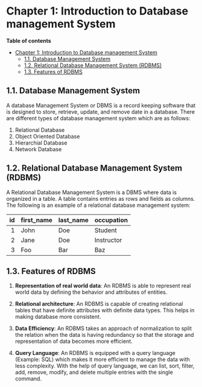 # Chapter 1: Introduction to Database management System


**Table of contents**
- [Chapter 1: Introduction to Database management System](#chapter-1-introduction-to-database-management-system)
  - [1.1. Database Management System](#11-database-management-system)
  - [1.2. Relational Database Management System (RDBMS)](#12-relational-database-management-system-rdbms)
  - [1.3. Features of RDBMS](#13-features-of-rdbms)


## 1.1. Database Management System

A database Management System or DBMS is a record keeping software that is designed to store, retrieve, update, and remove date in a database. There are different types of database management system which are as follows:

1. Relational Database
2. Object Oriented Database
3. Hierarchial Database
4. Network Database


## 1.2. Relational Database Management System (RDBMS)
A Relational Database Management System is a DBMS  where data is organized in a table. A table contains entries as rows and fields as columns. The following is an example of a relational database management system:

|   id | first_name | last_name | occupation |
| ---: | ---------- | --------- | ---------- |
|    1 | John       | Doe       | Student    |
|    2 | Jane       | Doe       | Instructor |
|    3 | Foo        | Bar       | Baz        |


## 1.3. Features of RDBMS

1. **Representation of real world data**: An RDBMS is able to represent real world data by defining the behavior and attributes of entities.

2. **Relational architecture**: An RDBMS is capable of creating relational tables that have definite attributes with definite data types. This helps in making database more consistent.

3. **Data Efficiency**: An RDBMS takes an approach of normalization to split the relation when the data is having redundancy so that the storage and representation of data becomes more efficient.

4. **Query Language**: An RDBMS is equipped with a query language (Example: SQL) which makes it more efficient to manage the data with less complexity. With the help of query language, we can list, sort, filter, add, remove, modify, and delete multiple entries with the single command.
